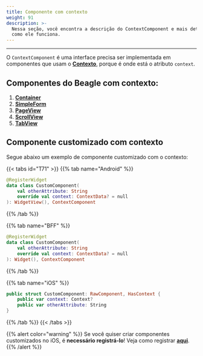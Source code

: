 ```yaml
---
title: Componente com contexto
weight: 91
description: >-
  Nessa seção, você encontra a descrição do ContextComponent e mais detalhes de
  como ele funciona.
---
```


---

O `ContextComponent` é uma interface precisa ser implementada em componentes que usam o [**Contexto**](/pt/docs/api/context#o-que-é), porque é onde está o atributo `context`.

## Componentes do Beagle com contexto:

1. [**Container**](/pt/docs/api/components/layout/container)
2. [**SimpleForm**](/pt/docs/api/components/forms/simple-form)
3. [**PageView**](/pt/docs/api/components/layout/pageview)
4. [**ScrollView**](/pt/docs/api/components/layout/scrollview)
5. [**TabView**](/pt/docs/api/components/ui/tabview)

## Componente customizado com contexto

Segue abaixo um exemplo de componente customizado com o contexto:

{{< tabs id="T71" >}}
{{% tab name="Android" %}}
```kotlin
@RegisterWidget
data class CustomComponent(
    val otherAttribute: String
    override val context: ContextData? = null
): WidgetView(), ContextComponent
```
{{% /tab %}}

{{% tab name="BFF" %}}
```kotlin
@RegisterWidget
data class CustomComponent(
    val otherAttribute: String
    override val context: ContextData? = null
): Widget(), ContextComponent
```
{{% /tab %}}

{{% tab name="iOS" %}}
```swift
public struct CustomComponent: RawComponent, HasContext {
    public var context: Context?
    public var otherAttribute: String
}
```
{{% /tab %}}
{{< /tabs >}}

{{% alert color="warning" %}}
Se você quiser criar componentes customizados no iOS, é **necessário registrá-lo**! Veja como registrar [**aqui**](/pt/docs/resources/customization/beagle-para-ios/widgets-customizados#passo-2-registrar-o-widget).
{{% /alert %}}
